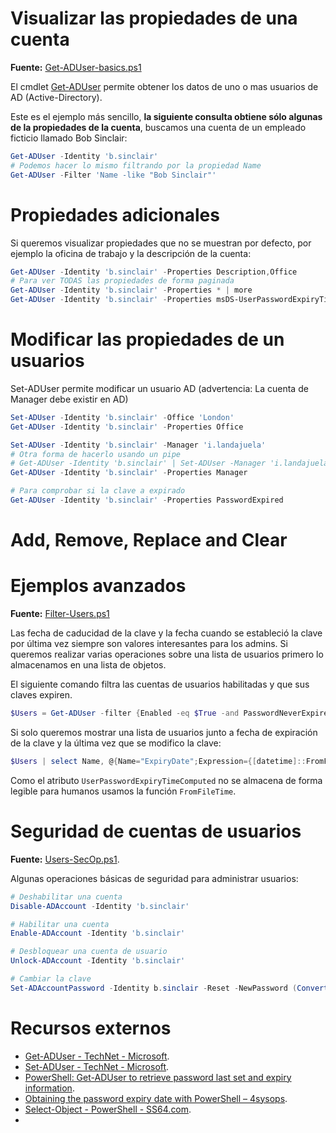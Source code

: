 # Visualizar las propiedades de una cuenta

**Fuente:** [Get-ADUser-basics.ps1](/src/active_directory/users/Get-ADUser-basics.ps1)

El cmdlet [Get-ADUser](https://technet.microsoft.com/en-us/library/ee617241.aspx) permite obtener los datos de uno o mas usuarios de AD (Active-Directory).

Este es el ejemplo más sencillo, **la siguiente consulta obtiene sólo algunas de la propiedades de la cuenta**, buscamos una cuenta de un empleado ficticio llamado Bob Sinclair:

```powershell
Get-ADUser -Identity 'b.sinclair'
# Podemos hacer lo mismo filtrando por la propiedad Name
Get-ADUser -Filter 'Name -like "Bob Sinclair"'
```

# Propiedades adicionales

Si queremos visualizar propiedades que no se muestran por defecto, por ejemplo la oficina de trabajo y la descripción de la cuenta:

```powershell
Get-ADUser -Identity 'b.sinclair' -Properties Description,Office
# Para ver TODAS las propiedades de forma paginada
Get-ADUser -Identity 'b.sinclair' -Properties * | more 
Get-ADUser -Identity 'b.sinclair' -Properties msDS-UserPasswordExpiryTimeComputed, PasswordLastSet, CannotChangePassword, PasswordExpired
```

# Modificar las propiedades de un usuarios

Set-ADUser permite modificar un usuario AD (advertencia: La cuenta de Manager debe existir en AD)

```powershell
Set-ADUser -Identity 'b.sinclair' -Office 'London'
Get-ADUser -Identity 'b.sinclair' -Properties Office

Set-ADUser -Identity 'b.sinclair' -Manager 'i.landajuela'
# Otra forma de hacerlo usando un pipe
# Get-ADUser -Identity 'b.sinclair' | Set-ADUser -Manager 'i.landajuela'
Get-ADUser -Identity 'b.sinclair' -Properties Manager

# Para comprobar si la clave a expirado
Get-ADUser -Identity 'b.sinclair' -Properties PasswordExpired
```

# Add, Remove, Replace and Clear


# Ejemplos avanzados

**Fuente:** [Filter-Users.ps1](/src/active_directory/users/Filter-Users.ps1)

Las fecha de caducidad de la clave y la fecha cuando se estableció la clave por última vez siempre son valores interesantes para los admins. Si queremos realizar varias operaciones sobre una lista de usuarios primero lo almacenamos en una lista de objetos.

El siguiente comando filtra las cuentas de usuarios habilitadas y que sus claves expiren.  

```powershell
$Users = Get-ADUser -filter {Enabled -eq $True -and PasswordNeverExpires -eq $False} -Properties msDS-UserPasswordExpiryTimeComputed, PasswordLastSet, CannotChangePassword
```

Si solo queremos mostrar una lista de usuarios junto a fecha de expiración de la clave y la última vez que se modifico la clave:

```powershell
$Users | select Name, @{Name="ExpiryDate";Expression={[datetime]::FromFileTime($_."msDS-UserPasswordExpiryTimeComputed")}}, PasswordLastSet
```

Como el atributo `UserPasswordExpiryTimeComputed` no se almacena de forma legible para humanos usamos la función `FromFileTime`. 

# Seguridad de cuentas de usuarios

**Fuente:** [Users-SecOp.ps1](/src/active_directory/users/Users-SecOp.ps1).

Algunas operaciones básicas de seguridad para administrar usuarios:

```powershell
# Deshabilitar una cuenta 
Disable-ADAccount -Identity 'b.sinclair' 

# Habilitar una cuenta 
Enable-ADAccount -Identity 'b.sinclair' 

# Desbloquear una cuenta de usuario
Unlock-ADAccount -Identity 'b.sinclair' 

# Cambiar la clave 
Set-ADAccountPassword -Identity b.sinclair -Reset -NewPassword (ConvertTo-SecureString -AsPlainText "p@ssw0rd" -Force)
```

# Recursos externos

* [Get-ADUser - TechNet - Microsoft](https://technet.microsoft.com/en-us/library/ee617241.aspx).
* [Set-ADUser - TechNet - Microsoft](https://technet.microsoft.com/en-us/library/ee617215.aspx).
* [PowerShell: Get-ADUser to retrieve password last set and expiry information](https://www.oxfordsbsguy.com/2013/11/25/powershell-get-aduser-to-retrieve-password-last-set-and-expiry-information/).
* [Obtaining the password expiry date with PowerShell – 4sysops](https://4sysops.com/archives/obtaining-the-password-expiry-date-with-powershell/).
* [Select-Object - PowerShell - SS64.com](https://ss64.com/ps/select-object.html).
* 